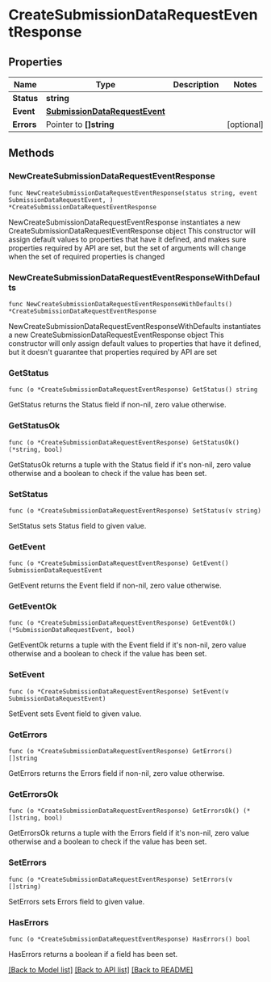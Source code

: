 # CreateSubmissionDataRequestEventResponse

## Properties

Name | Type | Description | Notes
------------ | ------------- | ------------- | -------------
**Status** | **string** |  | 
**Event** | [**SubmissionDataRequestEvent**](SubmissionDataRequestEvent.md) |  | 
**Errors** | Pointer to **[]string** |  | [optional] 

## Methods

### NewCreateSubmissionDataRequestEventResponse

`func NewCreateSubmissionDataRequestEventResponse(status string, event SubmissionDataRequestEvent, ) *CreateSubmissionDataRequestEventResponse`

NewCreateSubmissionDataRequestEventResponse instantiates a new CreateSubmissionDataRequestEventResponse object
This constructor will assign default values to properties that have it defined,
and makes sure properties required by API are set, but the set of arguments
will change when the set of required properties is changed

### NewCreateSubmissionDataRequestEventResponseWithDefaults

`func NewCreateSubmissionDataRequestEventResponseWithDefaults() *CreateSubmissionDataRequestEventResponse`

NewCreateSubmissionDataRequestEventResponseWithDefaults instantiates a new CreateSubmissionDataRequestEventResponse object
This constructor will only assign default values to properties that have it defined,
but it doesn't guarantee that properties required by API are set

### GetStatus

`func (o *CreateSubmissionDataRequestEventResponse) GetStatus() string`

GetStatus returns the Status field if non-nil, zero value otherwise.

### GetStatusOk

`func (o *CreateSubmissionDataRequestEventResponse) GetStatusOk() (*string, bool)`

GetStatusOk returns a tuple with the Status field if it's non-nil, zero value otherwise
and a boolean to check if the value has been set.

### SetStatus

`func (o *CreateSubmissionDataRequestEventResponse) SetStatus(v string)`

SetStatus sets Status field to given value.


### GetEvent

`func (o *CreateSubmissionDataRequestEventResponse) GetEvent() SubmissionDataRequestEvent`

GetEvent returns the Event field if non-nil, zero value otherwise.

### GetEventOk

`func (o *CreateSubmissionDataRequestEventResponse) GetEventOk() (*SubmissionDataRequestEvent, bool)`

GetEventOk returns a tuple with the Event field if it's non-nil, zero value otherwise
and a boolean to check if the value has been set.

### SetEvent

`func (o *CreateSubmissionDataRequestEventResponse) SetEvent(v SubmissionDataRequestEvent)`

SetEvent sets Event field to given value.


### GetErrors

`func (o *CreateSubmissionDataRequestEventResponse) GetErrors() []string`

GetErrors returns the Errors field if non-nil, zero value otherwise.

### GetErrorsOk

`func (o *CreateSubmissionDataRequestEventResponse) GetErrorsOk() (*[]string, bool)`

GetErrorsOk returns a tuple with the Errors field if it's non-nil, zero value otherwise
and a boolean to check if the value has been set.

### SetErrors

`func (o *CreateSubmissionDataRequestEventResponse) SetErrors(v []string)`

SetErrors sets Errors field to given value.

### HasErrors

`func (o *CreateSubmissionDataRequestEventResponse) HasErrors() bool`

HasErrors returns a boolean if a field has been set.


[[Back to Model list]](../README.md#documentation-for-models) [[Back to API list]](../README.md#documentation-for-api-endpoints) [[Back to README]](../README.md)


